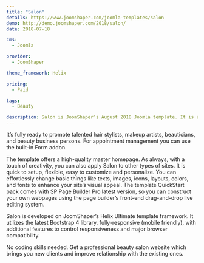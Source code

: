 ```yaml
---
title: "Salon"
details: https://www.joomshaper.com/joomla-templates/salon
demo: http://demo.joomshaper.com/2018/salon/
date: 2018-07-18

cms: 
  - Joomla

provider:
  - JoomShaper

theme_framework: Helix

pricing:
  - Paid

tags:
  - Beauty

description: Salon is JoomShaper’s August 2018 Joomla template. It is a perfect choice for any beauty care website. We’ve crafted dedicated solution for beauty salon, beauty parlour, hair salon, nail salon, barber lounge websites, and all other relevant businesses. 
---
```


It’s fully ready to promote talented hair stylists, makeup artists, beauticians, and beauty business persons. For appointment management you can use the built-in Form addon.

The template offers a high-quality master homepage. As always, with a touch of creativity, you can also apply Salon to other types of sites. It is quick to setup, flexible, easy to customize and personalize. You can effortlessly change basic things like texts, images, icons, layouts, colors, and fonts to enhance your site’s visual appeal. The template QuickStart pack comes with SP Page Builder Pro latest version, so you can construct your own webpages using the page builder’s front-end drag-and-drop live editing system.

Salon is developed on JoomShaper’s Helix Ultimate template framework. It utilizes the latest Bootstrap 4 library, fully-responsive (mobile friendly), with additional features to control responsiveness and major browser compatibility.

No coding skills needed. Get a professional beauty salon website which brings you new clients and improve relationship with the existing ones.


